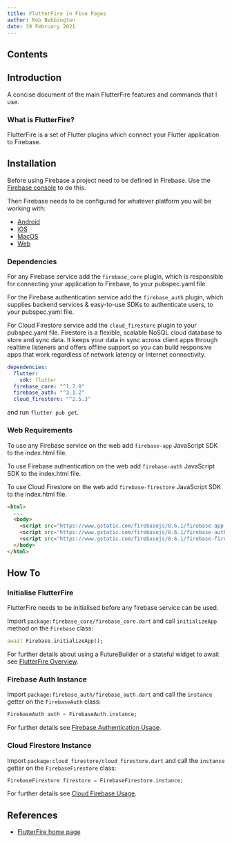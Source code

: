 ```yaml
---
title: FlutterFire in Five Pages
author: Rob Bebbington
date: 30 February 2021
---
```


## Contents

## Introduction

A concise document of the main FlutterFire features and commands that I use.

### What is FlutterFire?

FlutterFire is a set of Flutter plugins which connect your Flutter application to Firebase.

## Installation

Before using Firebase a project need to be defined in Firebase. Use the [Firebase console](https://console.firebase.google.com/) to do this.

Then Firebase needs to be configured for whatever platform you will be working with:

- [Android](https://firebase.flutter.dev/docs/installation/android)
- [iOS](https://firebase.flutter.dev/docs/installation/ios)
- [MacOS](https://firebase.flutter.dev/docs/installation/macos)
- [Web](https://firebase.flutter.dev/docs/installation/web)

### Dependencies

For any Firebase service add the `firebase_core` plugin, which is responsible for connecting your application to Firebase, to your pubspec.yaml file.

For the Firebase authentication service add the `firebase_auth` plugin, which supplies backend services & easy-to-use SDKs to authenticate users, to your pubspec.yaml file.

For Cloud Firestore service add the `cloud_firestore` plugin to your pubspec.yaml file. Firestore is a flexible, scalable NoSQL cloud database to store and sync data. It keeps your data in sync across client apps through realtime listeners and offers offline support so you can build responsive apps that work regardless of network latency or Internet connectivity.

```yaml
dependencies:
  flutter:
    sdk: flutter
  firebase_core: "^1.7.0"
  firebase_auth: "^3.1.2"
  cloud_firestore: "^2.5.3"
  ```

and run `flutter pub get`.

### Web Requirements

To use any Firebase service on the web add `firebase-app` JavaScript SDK to the index.html file.

To use Firebase authentication on the web add `firebase-auth` JavaScript SDK to the index.html file.

To use Cloud Firestore on the web add `firebase-firestore` JavaScript SDK to the index.html file.

```html
<html>
  ...
  <body>
    <script src="https://www.gstatic.com/firebasejs/8.6.1/firebase-app.js"></script>
    <script src="https://www.gstatic.com/firebasejs/8.6.1/firebase-auth.js"></script>
    <script src="https://www.gstatic.com/firebasejs/8.6.1/firebase-firestore.js"></script>
  </body>
</html>
```

## How To

### Initialise FlutterFire

FlutterFire needs to be initialised before any firebase service can be used.

Import `package:firebase_core/firebase_core.dart` and call `initializeApp` method on the `Firebase` class:

```dart
await Firebase.initializeApp();
```

For further details about using a FutureBuilder or a stateful widget to await see [FlutterFire Overview](https://firebase.flutter.dev/docs/overview).

### Firebase Auth Instance

Import `package:firebase_auth/firebase_auth.dart` and call the `instance` getter on the `FirebaseAuth` class:

```dart
FirebaseAuth auth = FirebaseAuth.instance;
```

For further details see [Firebase Authentication Usage](https://firebase.flutter.dev/docs/auth/usage).

### Cloud Firestore Instance

Import `package:cloud_firestore/cloud_firestore.dart` and call the `instance` getter on the `FirebaseFirestore` class:

```dart
FirebaseFirestore firestore = FirebaseFirestore.instance;
```

For further details see [Cloud Firebase Usage](https://firebase.flutter.dev/docs/firestore/usage).

## References

- [FlutterFire home page](https://firebase.flutter.dev/)
